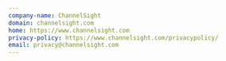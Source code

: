 ```yaml
---
company-name: ChannelSight
domain: channelsight.com
home: https://www.channelsight.com
privacy-policy: https://www.channelsight.com/privacypolicy/
email: privacy@channelsight.com
---
```




